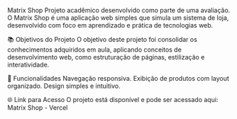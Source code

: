 
Matrix Shop
Projeto acadêmico desenvolvido como parte de uma avaliação. O Matrix Shop é uma aplicação web simples que simula um sistema de loja, desenvolvido com foco em aprendizado e prática de tecnologias web.

📚 Objetivos do Projeto
O objetivo deste projeto foi consolidar os conhecimentos adquiridos em aula, aplicando conceitos de desenvolvimento web, como estruturação de páginas, estilização e interatividade.

🚀 Funcionalidades
Navegação responsiva.
Exibição de produtos com layout organizado.
Design simples e intuitivo.

🌐 Link para Acesso
O projeto está disponível e pode ser acessado aqui:
Matrix Shop - Vercel
